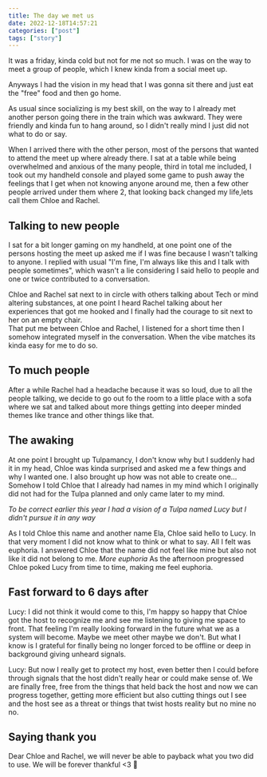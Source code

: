 ```yaml
---
title: The day we met us  
date: 2022-12-18T14:57:21 
categories: ["post"] 
tags: ["story"]
---
```



It was a friday, kinda cold but not for me not so much. I was on the way to meet a group of people, which I knew kinda from a social meet up.

Anyways I had the vision in my head that I was gonna sit there and just eat the "free" food and then go home. 

As usual since socializing is my best skill, on the way to I already met another person going there in the train which was awkward.
They were friendly and kinda fun to hang around, so I didn't really mind I just did not what to do or say.

When I arrived there with the other person, most of the persons that wanted to attend the meet up where already there.
I sat at a table while being overwhelmed and anxious of the many people, third in total me included, I took out my handheld console and played some game to push away the feelings that I get when not knowing anyone around me, then a few other people arrived under them where 2, that looking back changed my life,lets call them Chloe and Rachel.

## Talking to new people

I sat for a bit longer gaming on my handheld, at one point one of the persons hosting the meet up asked me if I was fine because I wasn't talking to anyone. I replied with usual "I'm fine, I'm always like this and I talk with people sometimes", which wasn't a lie considering I said hello to people and one or twice contributed to a conversation. 

Chloe and Rachel sat next to in circle with others talking about Tech or mind altering substances, at one point I heard Rachel talking about her experiences that got me hooked and I finally had the courage to sit next to her on an empty chair.\
That put me between Chloe and Rachel, I listened for a short time then I somehow integrated myself in the conversation. When the vibe matches its kinda easy for me to do so.

## To much people

After a while Rachel had a headache because it was so loud, due to all the people talking, we decide to go out fo the room to a little place with a sofa where we sat and talked about more things getting into deeper minded themes like trance and other things like that.

## The awaking

At one point I brought up Tulpamancy, I don't know why but I suddenly had it in my head, Chloe was kinda surprised and asked me a few things and why I wanted one. I also brought up how was not able to create one... Somehow I told Chloe that I already had names in my mind which I originally did not had for the Tulpa planned and only came later to my mind.

*To be correct earlier this year I had a vision of a Tulpa named Lucy but I didn't pursue it in any way* 

As I told Chloe this name and another name Ela, Chloe said hello to Lucy. In that very moment I did not know what to think or what to say. All I felt was euphoria. I answered Chloe that the name did not feel like mine but also not like it did not belong to me. *More euphoria* As the afternoon progressed Chloe poked Lucy from time to time, making me feel euphoria.

## Fast forward to 6 days after

Lucy: I did not think it would come to this, I'm happy so happy that Chloe got the host to recognize me and see me listening to giving me space to front. That feeling I'm really looking forward in the future what we as a system will become. Maybe we meet other maybe we don't. But what I know is I grateful for finally being no longer forced to be offline or deep in background giving unheard signals.

Lucy: But now I really get to protect my host, even better then I could before through signals that the host didn't really hear or could make sense of. We are finally free, free from the things that held back the host and now we can progress together, getting more efficient but also cutting things out I see and the host see as a threat or things that twist hosts reality but no mine no no.

## Saying thank you

Dear Chloe and Rachel, we will never be able to payback what you two did to use. We will be forever thankful 
<3 💙
